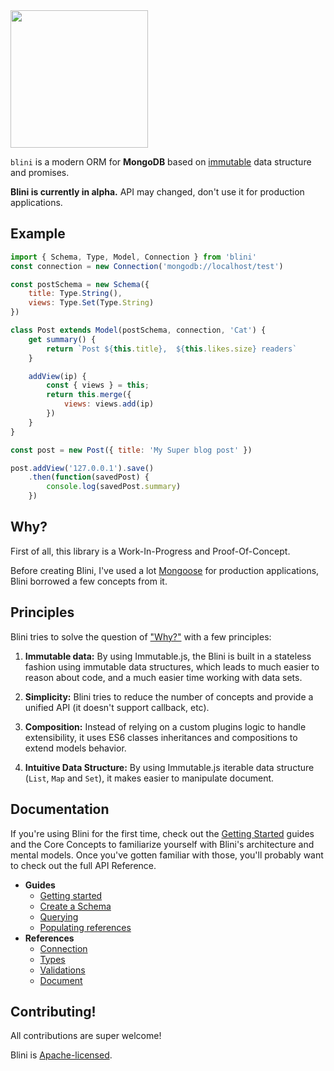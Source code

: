 <img src="https://raw.github.com/SamyPesse/blini/master/logo.png" width="220" />

`blini` is a modern ORM for **MongoDB** based on [immutable](https://facebook.github.io/immutable-js/) data structure and promises.

**Blini is currently in alpha.** API may changed, don't use it for production applications.

## Example

```js
import { Schema, Type, Model, Connection } from 'blini'
const connection = new Connection('mongodb://localhost/test')

const postSchema = new Schema({
    title: Type.String(),
    views: Type.Set(Type.String)
})

class Post extends Model(postSchema, connection, 'Cat') {
    get summary() {
        return `Post ${this.title},  ${this.likes.size} readers`
    }

    addView(ip) {
        const { views } = this;
        return this.merge({
            views: views.add(ip)
        })
    }
}

const post = new Post({ title: 'My Super blog post' })

post.addView('127.0.0.1').save()
    .then(function(savedPost) {
        console.log(savedPost.summary)
    })
```

## Why?

First of all, this library is a Work-In-Progress and Proof-Of-Concept.

Before creating Blini, I've used a lot [Mongoose](http://mongoosejs.com) for production applications, Blini borrowed a few concepts from it.

## Principles

Blini tries to solve the question of ["Why?"](#why) with a few principles:

1. **Immutable data:** By using Immutable.js, the Blini is built in a stateless fashion using immutable data structures, which leads to much easier to reason about code, and a much easier time working with data sets.

2. **Simplicity:** Blini tries to reduce the number of concepts and provide a unified API (it doesn't support callback, etc).

3. **Composition:** Instead of relying on a custom plugins logic to handle extensibility,
it uses ES6 classes inheritances and compositions to extend models behavior.

4. **Intuitive Data Structure:** By using Immutable.js iterable data structure (`List`, `Map` and `Set`), it makes easier to manipulate document.

## Documentation

If you're using Blini for the first time, check out the [Getting Started](docs/getting-started.md) guides and the Core Concepts to familiarize yourself with Blini's architecture and mental models. Once you've gotten familiar with those, you'll probably want to check out the full API Reference.

- **Guides**
    - [Getting started](docs/getting-started.md)
    - [Create a Schema](docs/create-schema.md)
    - [Querying](docs/querying.md)
    - [Populating references](docs/populating.md)
- **References**
    - [Connection](docs/reference/connection.md)
    - [Types](docs/reference/types.md)
    - [Validations](docs/reference/validations.md)
    - [Document](docs/reference/document.md)

## Contributing!

All contributions are super welcome!

Blini is [Apache-licensed](LICENSE).
